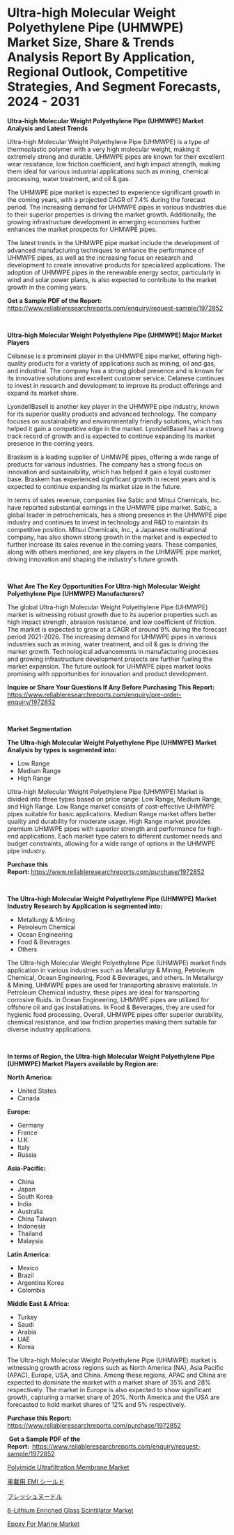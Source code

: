 <p><h1>Ultra-high Molecular Weight Polyethylene Pipe (UHMWPE) Market Size, Share & Trends Analysis Report By Application, Regional Outlook, Competitive Strategies, And Segment Forecasts, 2024 - 2031</h1></p><p><strong>Ultra-high Molecular Weight Polyethylene Pipe (UHMWPE) Market Analysis and Latest Trends</strong></p>
<p><p>Ultra-high Molecular Weight Polyethylene Pipe (UHMWPE) is a type of thermoplastic polymer with a very high molecular weight, making it extremely strong and durable. UHMWPE pipes are known for their excellent wear resistance, low friction coefficient, and high impact strength, making them ideal for various industrial applications such as mining, chemical processing, water treatment, and oil & gas.</p><p>The UHMWPE pipe market is expected to experience significant growth in the coming years, with a projected CAGR of 7.4% during the forecast period. The increasing demand for UHMWPE pipes in various industries due to their superior properties is driving the market growth. Additionally, the growing infrastructure development in emerging economies further enhances the market prospects for UHMWPE pipes.</p><p>The latest trends in the UHMWPE pipe market include the development of advanced manufacturing techniques to enhance the performance of UHMWPE pipes, as well as the increasing focus on research and development to create innovative products for specialized applications. The adoption of UHMWPE pipes in the renewable energy sector, particularly in wind and solar power plants, is also expected to contribute to the market growth in the coming years.</p></p>
<p><strong>Get a Sample PDF of the Report:&nbsp;</strong> <a href="https://www.reliableresearchreports.com/enquiry/request-sample/1972852">https://www.reliableresearchreports.com/enquiry/request-sample/1972852</a></p>
<p>&nbsp;</p>
<p><strong>Ultra-high Molecular Weight Polyethylene Pipe (UHMWPE) Major Market Players</strong></p>
<p><p>Celanese is a prominent player in the UHMWPE pipe market, offering high-quality products for a variety of applications such as mining, oil and gas, and industrial. The company has a strong global presence and is known for its innovative solutions and excellent customer service. Celanese continues to invest in research and development to improve its product offerings and expand its market share.</p><p>LyondellBasell is another key player in the UHMWPE pipe industry, known for its superior quality products and advanced technology. The company focuses on sustainability and environmentally friendly solutions, which has helped it gain a competitive edge in the market. LyondellBasell has a strong track record of growth and is expected to continue expanding its market presence in the coming years.</p><p>Braskem is a leading supplier of UHMWPE pipes, offering a wide range of products for various industries. The company has a strong focus on innovation and sustainability, which has helped it gain a loyal customer base. Braskem has experienced significant growth in recent years and is expected to continue expanding its market size in the future.</p><p>In terms of sales revenue, companies like Sabic and Mitsui Chemicals, Inc. have reported substantial earnings in the UHMWPE pipe market. Sabic, a global leader in petrochemicals, has a strong presence in the UHMWPE pipe industry and continues to invest in technology and R&D to maintain its competitive position. Mitsui Chemicals, Inc., a Japanese multinational company, has also shown strong growth in the market and is expected to further increase its sales revenue in the coming years. These companies, along with others mentioned, are key players in the UHMWPE pipe market, driving innovation and shaping the industry's future growth.</p></p>
<p>&nbsp;</p>
<p><strong>What Are The Key Opportunities For Ultra-high Molecular Weight Polyethylene Pipe (UHMWPE) Manufacturers?</strong></p>
<p><p>The global Ultra-high Molecular Weight Polyethylene Pipe (UHMWPE) market is witnessing robust growth due to its superior properties such as high impact strength, abrasion resistance, and low coefficient of friction. The market is expected to grow at a CAGR of around 9% during the forecast period 2021-2026. The increasing demand for UHMWPE pipes in various industries such as mining, water treatment, and oil & gas is driving the market growth. Technological advancements in manufacturing processes and growing infrastructure development projects are further fueling the market expansion. The future outlook for UHMWPE pipes market looks promising with opportunities for innovation and product development.</p></p>
<p><strong>Inquire or Share Your Questions If Any Before Purchasing This Report:</strong> <a href="https://www.reliableresearchreports.com/enquiry/pre-order-enquiry/1972852">https://www.reliableresearchreports.com/enquiry/pre-order-enquiry/1972852</a></p>
<p>&nbsp;</p>
<p><strong>Market Segmentation</strong></p>
<p><strong>The Ultra-high Molecular Weight Polyethylene Pipe (UHMWPE) Market Analysis by types is segmented into:</strong></p>
<p><ul><li>Low Range</li><li>Medium Range</li><li>High Range</li></ul></p>
<p><p>Ultra-high Molecular Weight Polyethylene Pipe (UHMWPE) Market is divided into three types based on price range: Low Range, Medium Range, and High Range. Low Range market consists of cost-effective UHMWPE pipes suitable for basic applications. Medium Range market offers better quality and durability for moderate usage. High Range market provides premium UHMWPE pipes with superior strength and performance for high-end applications. Each market type caters to different customer needs and budget constraints, allowing for a wide range of options in the UHMWPE pipe industry.</p></p>
<p><strong>Purchase this Report:&nbsp;</strong><a href="https://www.reliableresearchreports.com/purchase/1972852">https://www.reliableresearchreports.com/purchase/1972852</a></p>
<p>&nbsp;</p>
<p><strong>The Ultra-high Molecular Weight Polyethylene Pipe (UHMWPE) Market Industry Research by Application is segmented into:</strong></p>
<p><ul><li>Metallurgy & Mining</li><li>Petroleum Chemical</li><li>Ocean Engineering</li><li>Food & Beverages</li><li>Others</li></ul></p>
<p><p>The Ultra-high Molecular Weight Polyethylene Pipe (UHMWPE) market finds application in various industries such as Metallurgy & Mining, Petroleum Chemical, Ocean Engineering, Food & Beverages, and others. In Metallurgy & Mining, UHMWPE pipes are used for transporting abrasive materials. In Petroleum Chemical industry, these pipes are ideal for transporting corrosive fluids. In Ocean Engineering, UHMWPE pipes are utilized for offshore oil and gas installations. In Food & Beverages, they are used for hygienic food processing. Overall, UHMWPE pipes offer superior durability, chemical resistance, and low friction properties making them suitable for diverse industry applications.</p></p>
<p>&nbsp;</p>
<p><strong>In terms of Region, the Ultra-high Molecular Weight Polyethylene Pipe (UHMWPE) Market Players available by Region are:</strong></p>
<p>
    <p> <strong> North America: </strong>
        <ul>
            <li>United States</li>
            <li>Canada</li>
        </ul>
        </p> 
    <p> <strong> Europe: </strong>
        <ul>
            <li>Germany</li>
            <li>France</li>
            <li>U.K.</li>
            <li>Italy</li>
            <li>Russia</li>
        </ul>
        </p> 
    <p> <strong> Asia-Pacific: </strong>
        <ul>
            <li>China</li>
            <li>Japan</li>
            <li>South Korea</li>
            <li>India</li>
            <li>Australia</li>
            <li>China Taiwan</li>
            <li>Indonesia</li>
            <li>Thailand</li>
            <li>Malaysia</li>
        </ul>
        </p> 
    <p> <strong> Latin America: </strong>
        <ul>
            <li>Mexico</li>
            <li>Brazil</li>
            <li>Argentina Korea</li>
            <li>Colombia</li>
        </ul>
        </p> 
    <p> <strong> Middle East & Africa: </strong>
        <ul>
            <li>Turkey</li>
            <li>Saudi</li>
            <li>Arabia</li>
            <li>UAE</li>
            <li>Korea</li>
        </ul>
    </p>
    </p>
<p><p>The Ultra-high Molecular Weight Polyethylene Pipe (UHMWPE) market is witnessing growth across regions such as North America (NA), Asia Pacific (APAC), Europe, USA, and China. Among these regions, APAC and China are expected to dominate the market with a market share of 35% and 28% respectively. The market in Europe is also expected to show significant growth, capturing a market share of 20%. North America and the USA are forecasted to hold market shares of 12% and 5% respectively.</p></p>
<p><strong>Purchase this Report: </strong><a href="https://www.reliableresearchreports.com/purchase/1972852">https://www.reliableresearchreports.com/purchase/1972852</a></p>
<p>&nbsp;<strong>Get a Sample PDF of the Report:&nbsp;&nbsp;</strong><a href="https://www.reliableresearchreports.com/enquiry/request-sample/1972852">https://www.reliableresearchreports.com/enquiry/request-sample/1972852</a></p>
<p><strong></strong></p>
<p><p><a href="https://github.com/mbisetmhermsr/Market-Research-Report-List-1/blob/main/polyimide-ultrafiltration-membrane-market.md">Polyimide Ultrafiltration Membrane Market</a></p><p><a href="https://github.com/vtbvgl20191192/Market-Research-Report-List-1/blob/main/48748092305.md">車載用 EMI シールド</a></p><p><a href="https://github.com/avwofrml53535/Market-Research-Report-List-1/blob/main/46220192304.md">フレッシュヌードル</a></p><p><a href="https://github.com/zjyglelu/Market-Research-Report-List-1/blob/main/6-lithium-enriched-glass-scintillator-market.md">6-Lithium Enriched Glass Scintillator Market</a></p><p><a href="https://issuu.com/reportprime-2/docs/epoxy-for-marine-market-size-2030.pptx">Epoxy For Marine Market</a></p></p>